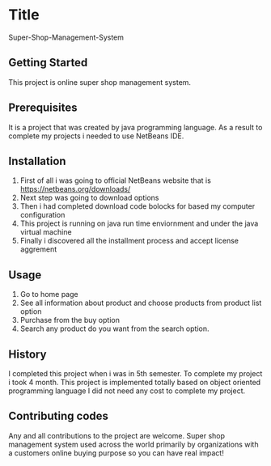 # Title
Super-Shop-Management-System
## Getting Started
This project is online super shop management system. 

## Prerequisites
It is a project that was created by java programming language. As a result to complete my projects i needed to use NetBeans IDE.
## Installation
1. First of all i was going to official NetBeans website that is https://netbeans.org/downloads/
2. Next step was going to download options
3. Then i had completed download code bolocks for based my computer configuration
4. This project is running on java run time enviornment and under the java virtual machine
4. Finally i discovered all the installment process and accept license aggrement
## Usage
1. Go to home page
2. See all information about product and choose products from product list option
3. Purchase from the buy option
4. Search any product do you want from the search option.
## History
I completed this project when i was in 5th semester.
To complete my project i took 4 month.
This project is implemented totally based on object oriented programming language 
I did not need any cost to complete my project.
## Contributing codes
Any and all contributions to the project are welcome.
Super shop management system used across the world primarily by organizations with a customers online buying purpose so you can have real impact!

